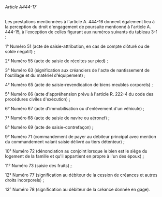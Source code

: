 ###### Article A444-17

Les prestations mentionnées à l'article A. 444-16 donnent également lieu à la perception du droit d'engagement de poursuite mentionné à l'article A. 444-15, à l'exception de celles figurant aux numéros suivants du tableau 3-1 :

1° Numéro 51 (acte de saisie-attribution, en cas de compte clôturé ou de solde négatif) ;

2° Numéro 55 (acte de saisie de récoltes sur pied) ;

3° Numéro 63 (signification aux créanciers de l'acte de nantissement de l'outillage et du matériel d'équipement) ;

4° Numéro 65 (acte de saisie-revendication de biens meubles corporels) ;

5° Numéro 66 (acte d'appréhension prévu à l'article R. 222-4 du code des procédures civiles d'exécution) ;

6° Numéro 67 (acte d'immobilisation ou d'enlèvement d'un véhicule) ;

7° Numéro 68 (acte de saisie de navire ou aéronef) ;

8° Numéro 69 (acte de saisie-contrefaçon) ;

9° Numéro 71 (commandement de payer au débiteur principal avec mention du commandement valant saisie délivré au tiers détenteur) ;

10° Numéro 72 (dénonciation au conjoint lorsque le bien est le siège du logement de la famille et qu'il appartient en propre à l'un des époux) ;

11° Numéro 73 (saisie des fruits) ;

12° Numéro 77 (signification au débiteur de la cession de créances et autres droits incorporels) ;

13° Numéro 78 (signification au débiteur de la créance donnée en gage).

